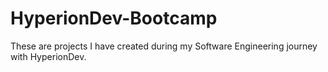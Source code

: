 # HyperionDev-Bootcamp
 These are projects I have created during my Software Engineering journey with HyperionDev.
